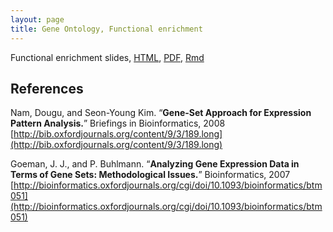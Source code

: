 ```yaml
---
layout: page
title: Gene Ontology, Functional enrichment
---
```


Functional enrichment slides, [HTML](/BIOS567/assets/presentation_functional_enrichment/functional_enrichment.html), [PDF](/BIOS567/assets/presentation_functional_enrichment/functional_enrichment.pdf), [Rmd](/BIOS567/assets/presentation_functional_enrichment/functional_enrichment.Rmd)

## References

Nam, Dougu, and Seon-Young Kim. “**Gene-Set Approach for Expression Pattern Analysis.**” Briefings in Bioinformatics, 2008 [http://bib.oxfordjournals.org/content/9/3/189.long](http://bib.oxfordjournals.org/content/9/3/189.long)

Goeman, J. J., and P. Buhlmann. “**Analyzing Gene Expression Data in Terms of Gene Sets: Methodological Issues.**” Bioinformatics, 2007 [http://bioinformatics.oxfordjournals.org/cgi/doi/10.1093/bioinformatics/btm051](http://bioinformatics.oxfordjournals.org/cgi/doi/10.1093/bioinformatics/btm051)
